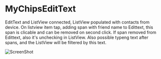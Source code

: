 MyChipsEditText
===============

EditText and ListView connected, ListView populated with contacts from device.
On listview item tap, adding span with friend name to Edittext, this span is clicable and can be removed on second click.
If span removed from Edittext, also it's unchecking in ListView. 
Also possible typeng text after spans, and the ListView will be filtered by this text.

![ScreenShot](https://raw.github.com/nichtemna/ChipsEditText/master/additional/2013-06-24%2011.41.11.png)
